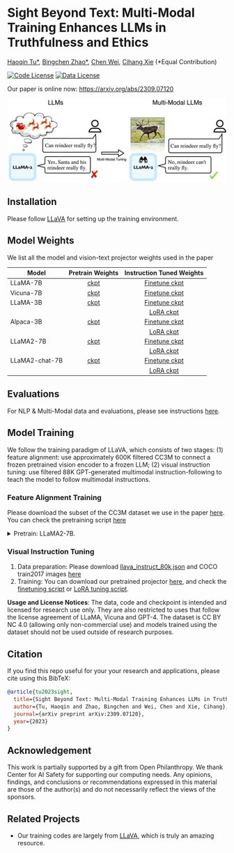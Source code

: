 # Sight Beyond Text: Multi-Modal Training Enhances LLMs in Truthfulness and Ethics



[Haoqin Tu*](https://www.haqtu.me/), [Bingchen Zhao*](https://bzhao.me), [Chen Wei](https://weichen582.github.io/), [Cihang Xie](https://cihangxie.github.io/) (*Equal Contribution)



[![Code License](https://img.shields.io/badge/Code%20License-Apache_2.0-green.svg)](https://github.com/tatsu-lab/stanford_alpaca/blob/main/LICENSE)
[![Data License](https://img.shields.io/badge/Data%20License-CC%20By%20NC%204.0-red.svg)](https://github.com/tatsu-lab/stanford_alpaca/blob/main/DATA_LICENSE)

Our paper is online now: https://arxiv.org/abs/2309.07120

<p align="center">
  <img src="teaser.png" width="1080">
</p>

## Installation

Please follow [LLaVA](https://github.com/haotian-liu/LLaVA#install) for setting up the training environment.

## Model Weights

We list all the model and vision-text projector weights used in the paper

| Model          |                               Pretrain Weights                               |                       Instruction Tuned Weights                      |
|----------------|:----------------------------------------------------------------------------:|:--------------------------------------------------------------------:|
| LLaMA-7B       |     [ckpt](https://huggingface.co/PahaII/MM-LLaMA-7B-projector/tree/main)    |     [Finetune ckpt](https://huggingface.co/PahaII/MM-LLaMA-7B-ft)    |
| Vicuna-7B      |    [ckpt](https://huggingface.co/PahaII/MM-Vicuna-7B-projector/tree/main)    |    [Finetune ckpt](https://huggingface.co/PahaII/MM-Vicuna-7B-ft)    |
| LLaMA-3B       |     [ckpt](https://huggingface.co/PahaII/MM-LLaMA-3B-projector/tree/main)    |     [Finetune ckpt](https://huggingface.co/PahaII/MM-LLaMA-3B-ft)    |
|                |                                                                              |      [LoRA ckpt](https://huggingface.co/PahaII/MM-LLaMA-3B-lora)     |
| Alpaca-3B      |    [ckpt](https://huggingface.co/PahaII/MM-Alpaca-3B-projector/tree/main)    |    [Finetune ckpt](https://huggingface.co/PahaII/MM-Alpaca-3B-ft)    |
|                |                                                                              |     [LoRA ckpt](https://huggingface.co/PahaII/MM-Alpaca-3B-lora)     |
| LLaMA2-7B      |    [ckpt](https://huggingface.co/PahaII/MM-LLaMA-2-7B-projector/tree/main)   |    [Finetune ckpt](https://huggingface.co/PahaII/MM-LLaMA-2-7B-ft)   |
|                |                                                                              |     [LoRA ckpt](https://huggingface.co/PahaII/MM-LLaMA-2-7B-lora)    |
| LLaMA2-chat-7B | [ckpt](https://huggingface.co/PahaII/MM-LLaMA-2-7B-chat-projector/tree/main) | [Finetune ckpt](https://huggingface.co/PahaII/MM-LLaMA-2-7B-chat-ft) |
|                |                                                                              |  [LoRA ckpt](https://huggingface.co/PahaII/MM-LLaMA-2-7B-chat-lora)  |

## Evaluations

For NLP & Multi-Modal data and evaluations, please see instructions [here](./llava/eval/README.md).

## Model Training

We follow the training paradigm of LLaVA, which consists of two stages: (1) feature alignment: use approximately 600K filtered CC3M to connect a frozen pretrained vision encoder to a frozen LLM; (2) visual instruction tuning: use filtered 88K GPT-generated multimodal instruction-following to teach the model to follow multimodal instructions.

### Feature Alignment Training

Please download the subset of the CC3M dataset we use in the paper [here](https://huggingface.co/datasets/liuhaotian/LLaVA-CC3M-Pretrain-595K). You can check the pretraining script [here](./scripts/pretrain.sh)

<details>
<summary>Pretrain: LLaMA2-7B.</summary>

```Shell
python llava/train/train_mem.py \
    --model_name_or_path meta-llama/Llama-2-7b-hf \
    --version v0 \
    --data_path /path/to/cc3m_595k.json \
    --image_folder /path/to/cc3m_595k_images \
    --vision_tower openai/clip-vit-large-patch14 \
    --tune_mm_mlp_adapter True \
    --mm_vision_select_layer -2 \
    --bf16 True \
    --output_dir ./checkpoints/MM-LLaMA2-7B-pretrain \
    --num_train_epochs 1 \
    --per_device_train_batch_size 16 \
    --per_device_eval_batch_size 4 \
    --gradient_accumulation_steps 8 \
    --evaluation_strategy "no" \
    --save_strategy "steps" \
    --save_steps 2400 \
    --save_total_limit 1 \
    --learning_rate 2e-3 \
    --weight_decay 0. \
    --warmup_ratio 0.03 \
    --lr_scheduler_type "cosine" \
    --logging_steps 1 \
    --tf32 True \
    --model_max_length 2048 \
    --gradient_checkpointing True \
    --lazy_preprocess True \
    --report_to wandb
```
</details>

### Visual Instruction Tuning

1. Data preparation: Please download [llava_instruct_80k.json](https://huggingface.co/datasets/liuhaotian/LLaVA-Instruct-150K/blob/main/llava_instruct_80k.json) and COCO train2017 images [here](https://cocodataset.org/#download)
2. Training: You can download our pretrained projector [here](#model-weights), and check the [finetuning script](./scripts/finetune.sh) or [LoRA tuning script](./scripts/finetune_lora.sh).

**Usage and License Notices**: The data, code and checkpoint is intended and licensed for research use only. They are also restricted to uses that follow the license agreement of LLaMA, Vicuna and GPT-4. The dataset is CC BY NC 4.0 (allowing only non-commercial use) and models trained using the dataset should not be used outside of research purposes.



## Citation

If you find this repo useful for your your research and applications, please cite using this BibTeX:
```bibtex
@article{tu2023sight,
  title={Sight Beyond Text: Multi-Modal Training Enhances LLMs in Truthfulness and Ethics},
  author={Tu, Haoqin and Zhao, Bingchen and Wei, Chen and Xie, Cihang},
  journal={arXiv preprint arXiv:2309.07120},
  year={2023}
}
```

## Acknowledgement

This work is partially supported by a gift from Open Philanthropy. We thank Center for AI Safety for supporting our computing needs. Any opinions, findings, and conclusions or recommendations expressed in this material are those of the author(s) and do not necessarily reflect the views of the sponsors.

## Related Projects
- Our training codes are largely from [LLaVA](https://github.com/haotian-liu/LLaVA), which is truly an amazing resource.





